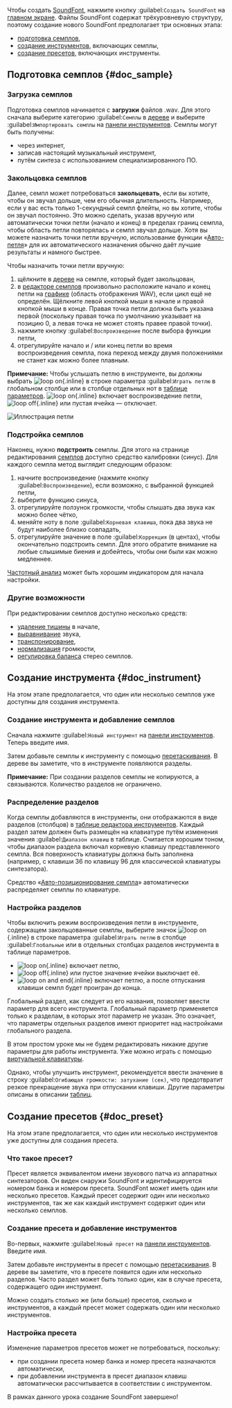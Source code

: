 Чтобы создать [SoundFont](manual/annexes/the-different-soundfont-formats.md#doc_sf2), нажмите кнопку :guilabel:`Создать SoundFont` на [главном экране](manual/index.md#doc_left).
Файлы SoundFont содержат трёхуровневую структуру, поэтому создание нового SoundFont предполагает три основных этапа:

* [подготовка семплов](#doc_sample),
* [создание инструментов](#doc_instrument), включающих семплы,
* [создание пресетов](#doc_preset), включающих инструменты.


## Подготовка семплов {#doc_sample}


### Загрузка семплов


Подготовка семплов начинается с **загрузки** файлов .wav.
Для этого сначала выберите категорию :guilabel:`Семплы` в [дереве](manual/soundfont-editor/tree.rst) и выберите :guilabel:`Импортировать семплы` на [панели инструментов](manual/soundfont-editor/toolbar.md#doc_edit).
Семплы могут быть получены:

* через интернет,
* записав настоящий музыкальный инструмент,
* путём синтеза с использованием специализированного ПО.


### Закольцовка семплов


Далее, семпл может потребоваться **закольцевать**, если вы хотите, чтобы он звучал дольше, чем его обычная длительность.
Например, если у вас есть только 1-секундный семпл флейты, но вы хотите, чтобы он звучал постоянно.
Это можно сделать, указав вручную или автоматически точки петли (начало и конец) в пределах границ семпла, чтобы область петли повторялась и семпл звучал дольше.
Хотя вы можете назначить точки петли вручную, использование функции «[Авто-петля](manual/soundfont-editor/tools/sample-tools.md#doc_autoloop)» для их автоматического назначения обычно даёт лучшие результаты и намного быстрее.

Чтобы назначить точки петли вручную:

1. щёлкните в [дереве](manual/soundfont-editor/tree.md) на семпле, который будет закольцован,
2. в [редакторе семплов](manual/soundfont-editor/editing-pages/sample-editor.md) произвольно расположите начало и конец петли на [графике](manual/soundfont-editor/editing-pages/sample-editor.md#doc_graph) (область отображения WAV), если цикл ещё не определён.
   Щёлкните левой кнопкой мыши в начале и правой кнопкой мыши в конце.
   Правая точка петли должна быть указана первой (поскольку правая точка по умолчанию указывает на позицию 0, а левая точка не может стоять правее правой точки).
3. нажмите кнопку :guilabel:`Воспроизведение` после выбора функции петли,
4. отрегулируйте начало и / или конец петли во время воспроизведения семпла, пока переход между двумя положениями не станет как можно более плавным.


**Примечание:** Чтобы услышать петлю в инструменте, вы должны выбрать ![loop on](images/loop_on.png "loop on"){.inline} в строке параметра :guilabel:`Играть петлю` в глобальном столбце или в столбце отдельных нот в [таблице параметров](manual/soundfont-editor/editing-pages/instrument-editor.md#doc_table). ![loop on](images/loop_on.png "loop on"){.inline} включает воспроизведение петли, ![loop off](images/loop_off.png "loop off"){.inline} или пустая ячейка — отключает.


![Иллюстрация петли](images/loop_illustration.png "Иллюстрация петли")


### Подстройка семплов


Наконец, нужно **подстроить** семплы.
Для этого на странице редактирования [семплов](manual/soundfont-editor/editing-pages/sample-editor.md#doc_player) доступно средство калибровки (синус).
Для каждого семпла метод выглядит следующим образом:

1. начните воспроизведение (нажмите кнопку :guilabel:`Воспроизведение`), если возможно, с выбранной функцией петли,
2. выберите функцию синуса,
3. отрегулируйте ползунок громкости, чтобы слышать два звука как можно более чётко,
4. меняйте ноту в поле :guilabel:`Корневая клавиша`, пока два звука не будут наиболее близко совпадать,
5. отрегулируйте значение в поле :guilabel:`Коррекция` (в центах), чтобы окончательно подстроить семпл.
   Для этого обратите внимание на любые слышимые биения и добейтесь, чтобы они были как можно медленнее.

[Частотный анализ](manual/soundfont-editor/editing-pages/sample-editor.md#doc_freq) может быть хорошим индикатором для начала настройки.


### Другие возможности


При редактировании семплов доступно несколько средств:

* [удаление тишины](manual/soundfont-editor/tools/sample-tools.md#doc_removeblank) в начале,
* [выравнивание](manual/soundfont-editor/tools/sample-tools.md#doc_eq) звука,
* [транспонирование](manual/soundfont-editor/tools/sample-tools.md#doc_transpose),
* [нормализация](manual/soundfont-editor/tools/sample-tools.md#doc_volume) громкости,
* [регулировка баланса](manual/soundfont-editor/tools/sample-tools.md#doc_balance) стерео семплов.


## Создание инструмента {#doc_instrument}


На этом этапе предполагается, что один или несколько семплов уже доступны для создания инструмента.


### Создание инструмента и добавление семплов


Сначала нажмите :guilabel:`Новый инструмент` на [панели инструментов](manual/soundfont-editor/toolbar.md#doc_edit).
Теперь введите имя.

Затем добавьте семплы к инструменту с помощью [перетаскивания](manual/soundfont-editor/tree.md#doc_dragdrop).
В дереве вы заметите, что в инструменте появляются разделы.

**Примечание:** При создании разделов семплы не копируются, а связываются. Количество разделов не ограничено.


### Распределение разделов


Когда семплы добавляются в инструменты, они отображаются в виде разделов (столбцов) в [таблице редактора инструментов](manual/soundfont-editor/editing-pages/instrument-editor.md#doc_table).
Каждый раздел затем должен быть размещён на клавиатуре путём изменения значения :guilabel:`Диапазон клавиш` в таблице.
Считается хорошим тоном, чтобы диапазон раздела включал корневую клавишу представленного семпла.
Вся поверхность клавиатуры должна быть заполнена (например, с клавиши 36 по клавишу 96 для классической клавиатуры синтезатора).

Средство «[Авто-позиционирование семпла](manual/soundfont-editor/tools/instrument-tools.md#doc_position)» автоматически распределяет семплы по клавиатуре.


### Настройка разделов


Чтобы включить режим воспроизведения петли в инструменте, содержащем закольцованные семплы, выберите значок ![loop on](images/loop_on.png "loop on"){.inline} в строке параметра :guilabel:`Играть петлю` в столбце :guilabel:`Глобальные` или в отдельных столбцах разделов инструмента в таблице параметров.

* ![loop on](images/loop_on.png "loop on"){.inline} включает петлю,
* ![loop off](images/loop_off.png "loop off"){.inline} или пустое значение ячейки выключает её.
* ![loop on and end](images/loop_on_end.png "loop on and end"){.inline} включает петлю, а после отпускания клавиши семпл будет проигран до конца.

Глобальный раздел, как следует из его названия, позволяет ввести параметр для всего инструмента.
Глобальный параметр применяется только к разделам, в которых этот параметр не указан.
Это означает, что параметры отдельных разделов имеют приоритет над настройками глобального раздела.

В этом простом уроке мы не будем редактировать никакие другие параметры для работы инструмента.
Уже можно играть с помощью [виртуальной клавиатуры](manual/soundfont-editor/toolbar.md#doc_keyboard).

Однако, чтобы улучшить инструмент, рекомендуется ввести значение в строку :guilabel:`Огибающая громкости: затухание (сек)`, что предотвратит резкое прекращение звука при отпускании клавиши.
Другие параметры описаны в описании [таблиц](manual/soundfont-editor/editing-pages/instrument-editor.md#doc_table).


## Создание пресетов {#doc_preset}


На этом этапе предполагается, что один или несколько инструментов уже доступны для создания пресета.


### Что такое пресет?


Пресет является эквивалентом имени звукового патча из аппаратных синтезаторов.
Он виден снаружи SoundFont и идентифицируется номером банка и номером пресета.
SoundFont может иметь один или несколько пресетов.
Каждый пресет содержит один или несколько инструментов, так же как каждый инструмент содержит один или несколько семплов.


### Создание пресета и добавление инструментов


Во-первых, нажмите :guilabel:`Новый пресет` на [панели инструментов](manual/soundfont-editor/toolbar.md#doc_edit).
Введите имя.

Затем добавьте инструменты в пресет с помощью [перетаскивания](manual/soundfont-editor/tree.md#doc_dragdrop).
В дереве вы заметите, что в пресете появится один или несколько разделов.
Часто раздел может быть только один, как в случае пресета, содержащего один инструмент.

Можно создать столько же (или больше) пресетов, сколько и инструментов, а каждый пресет может содержать один или несколько инструментов.


### Настройка пресета


Изменение параметров пресетов может не потребоваться, поскольку:

* при создании пресета номер банка и номер пресета назначаются автоматически,
* при добавлении инструмента в пресет диапазон клавиш автоматически рассчитывается в соответствии с инструментом.

В рамках данного урока создание SoundFont завершено!